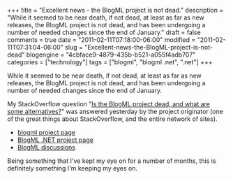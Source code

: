 +++
title = "Excellent news - the BlogML project is not dead."
description = "While it seemed to be near death, if not dead, at least as far as new releases, the BlogML project is not dead, and has been undergoing a number of needed changes since the end of January."
draft = false
comments = true
date = "2011-02-11T07:18:00-06:00"
modified = "2011-02-11T07:31:04-06:00"
slug = "Excellent-news-the-BlogML-project-is-not-dead"
blogengine = "4cbface9-4879-435b-b521-a055f4adb707"
categories = ["technology"]
tags = ["blogml", "blogml .net", ".net"]
+++

<p>While it seemed to be near death, if not dead, at least as far as new releases, the BlogML project is not dead, and has been undergoing a number of needed changes since the end of January.</p>
<p>My StackOverflow question "<a rel="external" href="http://stackoverflow.com/questions/4234852/is-the-blogml-project-dead-and-what-are-some-alternatives/">Is the BlogML project dead, and what are some alternatives?</a>" was answered yesterday by the project originator (one of the great things about StackOverflow, and the entire network of sites).</p>
<ul>
<li><a rel="external" href="http://code.google.com/p/blogml/">blogml project page</a></li>
<li><a rel="external" href="http://blogml.codeplex.com/">BlogML .NET project page</a></li>
<li><a rel="external" href="https://groups.google.com/forum/#!forum/blogml-discuss">BlogML discussions</a></li>
</ul>
<p>Being something that I've kept my eye on for a number of months, this is definitely something I'm keeping my eyes on.</p>
